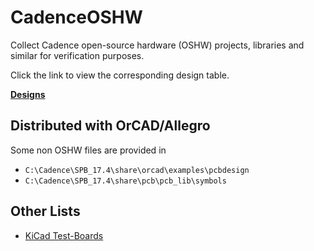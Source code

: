 
# CadenceOSHW

Collect Cadence open-source hardware (OSHW) projects, libraries and similar for verification purposes.

Click the link to view the corresponding design table.

[**Designs**](/repos_table.md)


## Distributed with OrCAD/Allegro

Some non OSHW files are provided in

- `C:\Cadence\SPB_17.4\share\orcad\examples\pcbdesign`
- `C:\Cadence\SPB_17.4\share\pcb\pcb_lib\symbols`

## Other Lists

- [KiCad Test-Boards](https://gitlab.com/kicad/code/kicad/-/wikis/Test-Boards)